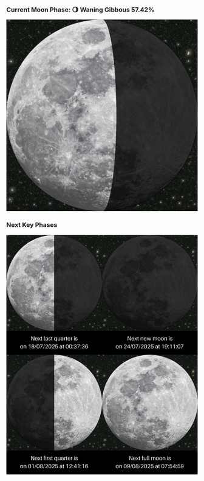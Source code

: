 ### Current Moon Phase: 🌖 Waning Gibbous 57.42%
![Moon Phase](moonphase.png)
### Next Key Phases
![Gallery](gallery.png)
